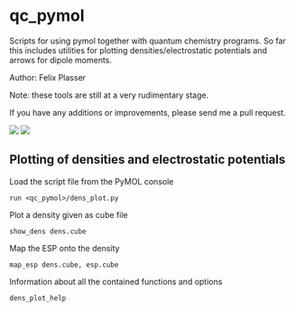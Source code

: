 # qc_pymol
Scripts for using pymol together with quantum chemistry programs. So far this includes utilities for plotting densities/electrostatic potentials and arrows for dipole moments.

Author: Felix Plasser

Note: these tools are still at a very rudimentary stage.

If you have any additions or improvements, please send me a pull request.

![](https://1.bp.blogspot.com/-lyJBdoH-K7Q/XYH95JlMtWI/AAAAAAAACPI/JzvrxxqmucQ4akhMy8hSy3FaNgtwQCiuQCLcBGAsYHQ/s320/esp20.png)
![](https://1.bp.blogspot.com/-HBb3eU868Uw/XYH92-wo-8I/AAAAAAAACOw/FsQeM-renh0Q4c75oQsw0SlogpuPVSfJwCLcBGAsYHQ/s320/esp02.png)

## Plotting of densities and electrostatic potentials

Load the script file from the PyMOL console
~~~~
run <qc_pymol>/dens_plot.py
~~~~

Plot a density given as cube file
~~~~
show_dens dens.cube
~~~~

Map the ESP onto the density
~~~~
map_esp dens.cube, esp.cube
~~~~

Information about all the contained functions and options
~~~~
dens_plot_help
~~~~
